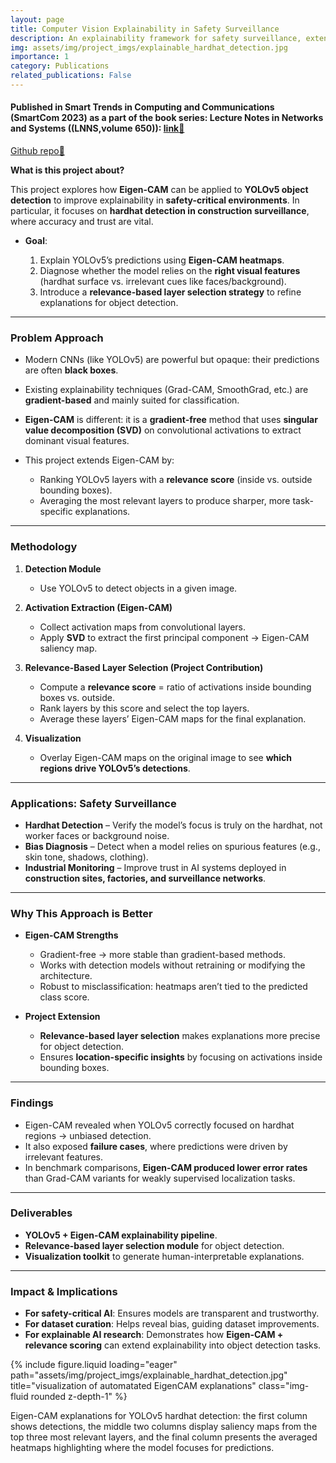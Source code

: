 ```yaml
---
layout: page
title: Computer Vision Explainability in Safety Surveillance
description: An explainability framework for safety surveillance, extending Eigen-CAM to YOLOv5 object detection with relevance-based layer selection for bias diagnosis.
img: assets/img/project_imgs/explainable_hardhat_detection.jpg
importance: 1
category: Publications
related_publications: False
---
```


#### Published in Smart Trends in Computing and Communications (SmartCom 2023) as a part of the book series: Lecture Notes in Networks and Systems ((LNNS,volume 650)): [link🔗](https://link.springer.com/chapter/10.1007/978-981-99-0838-7_21)

[Github repo🔗](https://github.com/kumar-selvakumaran/explainable_hardhat_detection)

**What is this project about?**

This project explores how **Eigen-CAM** can be applied to **YOLOv5 object detection** to improve explainability in **safety-critical environments**. In particular, it focuses on **hardhat detection in construction surveillance**, where accuracy and trust are vital.

* **Goal**:

  1. Explain YOLOv5’s predictions using **Eigen-CAM heatmaps**.
  2. Diagnose whether the model relies on the **right visual features** (hardhat surface vs. irrelevant cues like faces/background).
  3. Introduce a **relevance-based layer selection strategy** to refine explanations for object detection.

---

### Problem Approach

* Modern CNNs (like YOLOv5) are powerful but opaque: their predictions are often **black boxes**.
* Existing explainability techniques (Grad-CAM, SmoothGrad, etc.) are **gradient-based** and mainly suited for classification.
* **Eigen-CAM** is different: it is a **gradient-free** method that uses **singular value decomposition (SVD)** on convolutional activations to extract dominant visual features.
* This project extends Eigen-CAM by:

  * Ranking YOLOv5 layers with a **relevance score** (inside vs. outside bounding boxes).
  * Averaging the most relevant layers to produce sharper, more task-specific explanations.

---

### Methodology

1. **Detection Module**

   * Use YOLOv5 to detect objects in a given image.

2. **Activation Extraction (Eigen-CAM)**

   * Collect activation maps from convolutional layers.
   * Apply **SVD** to extract the first principal component → Eigen-CAM saliency map.

3. **Relevance-Based Layer Selection (Project Contribution)**

   * Compute a **relevance score** = ratio of activations inside bounding boxes vs. outside.
   * Rank layers by this score and select the top layers.
   * Average these layers’ Eigen-CAM maps for the final explanation.

4. **Visualization**

   * Overlay Eigen-CAM maps on the original image to see **which regions drive YOLOv5’s detections**.

---

### Applications: Safety Surveillance

* **Hardhat Detection** – Verify the model’s focus is truly on the hardhat, not worker faces or background noise.
* **Bias Diagnosis** – Detect when a model relies on spurious features (e.g., skin tone, shadows, clothing).
* **Industrial Monitoring** – Improve trust in AI systems deployed in **construction sites, factories, and surveillance networks**.

---

### Why This Approach is Better

* **Eigen-CAM Strengths**

  * Gradient-free → more stable than gradient-based methods.
  * Works with detection models without retraining or modifying the architecture.
  * Robust to misclassification: heatmaps aren’t tied to the predicted class score.

* **Project Extension**

  * **Relevance-based layer selection** makes explanations more precise for object detection.
  * Ensures **location-specific insights** by focusing on activations inside bounding boxes.

---

### Findings

* Eigen-CAM revealed when YOLOv5 correctly focused on hardhat regions → unbiased detection.
* It also exposed **failure cases**, where predictions were driven by irrelevant features.
* In benchmark comparisons, **Eigen-CAM produced lower error rates** than Grad-CAM variants for weakly supervised localization tasks.

---

### Deliverables

* **YOLOv5 + Eigen-CAM explainability pipeline**.
* **Relevance-based layer selection module** for object detection.
* **Visualization toolkit** to generate human-interpretable explanations.

---

### Impact & Implications

* **For safety-critical AI**: Ensures models are transparent and trustworthy.
* **For dataset curation**: Helps reveal bias, guiding dataset improvements.
* **For explainable AI research**: Demonstrates how **Eigen-CAM + relevance scoring** can extend explainability into object detection tasks.

{% include figure.liquid loading="eager" path="assets/img/project_imgs/explainable_hardhat_detection.jpg" title="visualization of automatated EigenCAM explanations" class="img-fluid rounded z-depth-1" %}
<div class="caption">
    Eigen-CAM explanations for YOLOv5 hardhat detection: the first column shows detections, the middle two columns display saliency maps from the top three most relevant layers, and the final column presents the averaged heatmaps highlighting where the model focuses for predictions.
</div>
